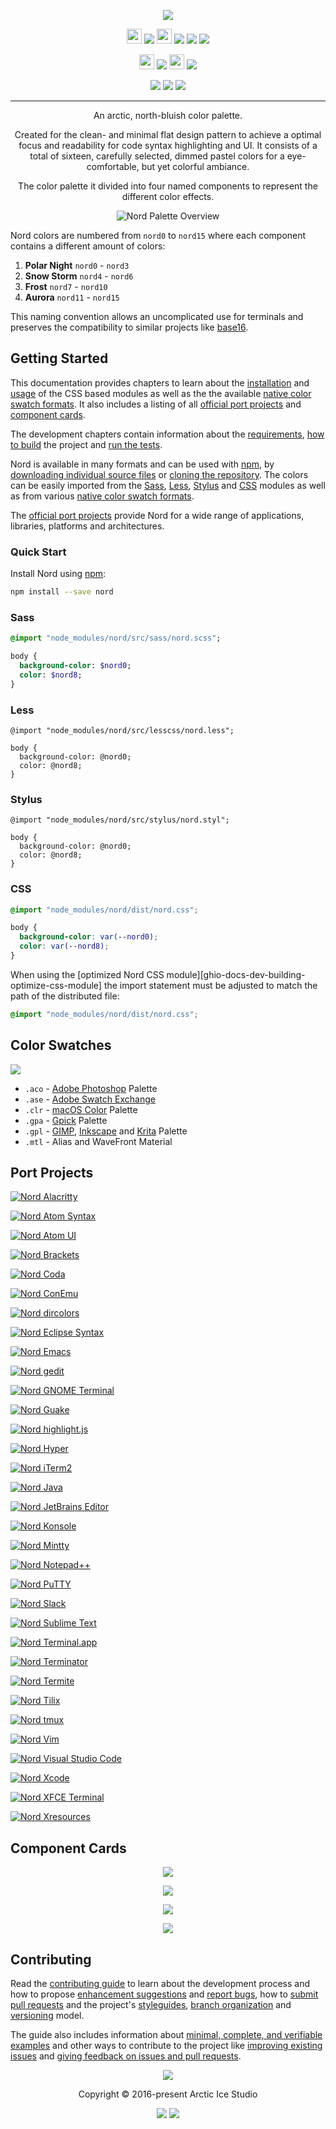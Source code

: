 <p align="center"><img src="https://cdn.rawgit.com/arcticicestudio/nord/develop/assets/nord-logo-banner.svg"/></p>

<p align="center"><img src="https://assets-cdn.github.com/favicon.ico" width=24 height=24/> <a href="https://github.com/arcticicestudio/nord/releases/latest"><img src="https://img.shields.io/github/release/arcticicestudio/nord.svg?style=flat-square"/></a> <img src="https://www.npmjs.com/static/images/touch-icons/favicon-32x32.png" width=24 height=24/> <a href="https://www.npmjs.com/package/nord"><img src="https://img.shields.io/npm/v/nord.svg?style=flat-square"/></a> <a href="https://www.npmjs.com/package/nord"><img src="https://img.shields.io/npm/dt/nord.svg?style=flat-square"/></a> <a href="https://www.npmjs.com/package/nord"><img src="https://img.shields.io/npm/dm/nord.svg?style=flat-square"/></a></p>

<p align="center"><img src="https://cdn.travis-ci.org/images/favicon-c566132d45ab1a9bcae64d8d90e4378a.svg" width=24 height=24/> <a href="https://travis-ci.org/arcticicestudio/nord"><img src="https://img.shields.io/travis/arcticicestudio/nord/develop.svg?style=flat-square"/></a> <img src="https://circleci.com/favicon.ico" width=24 height=24/> <a href="https://circleci.com/gh/arcticicestudio/nord"><img src="https://img.shields.io/circleci/project/github/arcticicestudio/nord/develop.svg?style=flat-square"/></a></p>

<p align="center"><a href="https://arcticicestudio.github.io/nord"><img src="https://img.shields.io/badge/Docs-0.2.0-5E81AC.svg?style=flat-square"/></a> <a href="https://arcticicestudio.github.io/nord/sassdoc"><img src="https://img.shields.io/badge/SassDoc-0.2.0-5E81AC.svg?style=flat-square"/></a> <a href="https://github.com/arcticicestudio/nord/blob/v0.2.0/CHANGELOG.md"><img src="https://img.shields.io/badge/Changelog-0.2.0-5E81AC.svg?style=flat-square"/></a></p>

---

<p align="center">An arctic, north-bluish color palette.</p>

<p align="center">Created for the clean- and minimal flat design pattern to achieve a optimal focus and readability for code syntax highlighting and UI.
It consists of a total of sixteen, carefully selected, dimmed pastel colors for a eye-comfortable, but yet colorful ambiance.</p>

<p align="center">The color palette it divided into four named components to represent the different color effects.</p>

<p align="center"><img src="https://cdn.rawgit.com/arcticicestudio/nord/develop/assets/nord-overview.svg" alt="Nord Palette Overview"/></p>

Nord colors are numbered from `nord0` to `nord15` where each component contains a different amount of colors:

1. **Polar Night** `nord0` - `nord3`
2. **Snow Storm** `nord4` - `nord6`
3. **Frost** `nord7` - `nord10`
4. **Aurora** `nord11` - `nord15`

This naming convention allows an uncomplicated use for terminals and preserves the compatibility to similar projects like [base16][base16].

## Getting Started

This documentation provides chapters to learn about the [installation][ghio-docs-getting-started-installation] and [usage][ghio-docs-getting-started-usage] of the CSS based modules as well as the the available [native color swatch formats][ghio-docs-introduction-color-swatches]. It also includes a listing of all [official port projects][ghio-docs-introduction-port-projects] and [component cards][ghio-docs-introduction-component-cards].

The development chapters contain information about the [requirements][ghio-docs-dev-requirements], [how to build][ghio-docs-dev-building] the project and [run the tests][ghio-docs-dev-testing].

Nord is available in many formats and can be used with [npm][npm], by [downloading individual source files][gh-tree-src] or [cloning the repository][gh-repo]. The colors can be easily imported from the [Sass][sass], [Less][less], [Stylus][stylus] and [CSS][mdn-css-vars] modules as well as from various [native color swatch formats](#color-swatches).

The [official port projects](#port-projects) provide Nord for a wide range of applications, libraries, platforms and architectures.

### Quick Start

Install Nord using [npm][npm]:

```sh
npm install --save nord
```

### Sass

```sass
@import "node_modules/nord/src/sass/nord.scss";

body {
  background-color: $nord0;
  color: $nord8;
}
```

### Less

```less
@import "node_modules/nord/src/lesscss/nord.less";

body {
  background-color: @nord0;
  color: @nord8;
}
```

### Stylus

```stylus
@import "node_modules/nord/src/stylus/nord.styl";

body {
  background-color: @nord0;
  color: @nord8;
}
```

### CSS

```css
@import "node_modules/nord/dist/nord.css";

body {
  background-color: var(--nord0);
  color: var(--nord8);
}
```

When using the [optimized Nord CSS module][ghio-docs-dev-building-optimize-css-module] the import statement must be adjusted to match the path of the distributed file:

```css
@import "node_modules/nord/dist/nord.css";
```

## Color Swatches

![][assets-color-swatch]

* `.aco` - [Adobe Photoshop][adobe-photoshop] Palette
* `.ase` - [Adobe Swatch Exchange][adobe-help-color-swatches]
* `.clr` - [macOS Color][apple-macos-design-guidelines-color] Palette
* `.gpa` - [Gpick][gpick] Palette
* `.gpl` - [GIMP][gimp-doc-color-palette], [Inkscape][inkscape-wiki-color-palette] and [Krita][krita-doc-color-palette] Palette
* `.mtl` - Alias and WaveFront Material

## Port Projects

[![Nord Alacritty][assets-port-banner-alacritty]][gh-repo-nord-alacritty]

[![Nord Atom Syntax][assets-port-banner-atom-syntax]][atom-pkg-atom-syntax]

[![Nord Atom UI][assets-port-banner-atom-ui]][atom-pkg-atom-ui]

[![Nord Brackets][assets-port-banner-brackets]][gh-repo-nord-brackets]

[![Nord Coda][assets-port-banner-coda]][gh-repo-nord-coda]

[![Nord ConEmu][assets-port-banner-conemu]][gh-repo-nord-conemu]

[![Nord dircolors][assets-port-banner-dircolors]][gh-repo-nord-dircolors]

[![Nord Eclipse Syntax][assets-port-banner-eclipse-syntax]][gh-repo-nord-eclipse-syntax]

[![Nord Emacs][assets-port-banner-emacs]][gh-repo-nord-emacs]

[![Nord gedit][assets-port-banner-gedit]][gh-repo-nord-gedit]

[![Nord GNOME Terminal][assets-port-banner-gnome-terminal]][gh-repo-nord-gnome-terminal]

[![Nord Guake][assets-port-banner-guake]][gh-repo-nord-guake]

[![Nord highlight.js][assets-port-banner-highlightjs]][gh-repo-nord-highlightjs]

[![Nord Hyper][assets-port-banner-hyper]][gh-repo-nord-hyper]

[![Nord iTerm2][assets-port-banner-iterm2]][gh-repo-nord-iterm2]

[![Nord Java][assets-port-banner-java]][gh-repo-nord-java]

[![Nord JetBrains Editor][assets-port-banner-jetbrains-editor]][gh-repo-nord-jetbrains-editor]

[![Nord Konsole][assets-port-banner-konsole]][gh-repo-nord-konsole]

[![Nord Mintty][assets-port-banner-mintty]][gh-repo-nord-mintty]

[![Nord Notepad++][assets-port-banner-notepadplusplus]][gh-repo-nord-notepadplusplus]

[![Nord PuTTY][assets-port-banner-putty]][gh-repo-nord-putty]

[![Nord Slack][assets-port-banner-slack]][gh-repo-nord-slack]

[![Nord Sublime Text][assets-port-banner-sublime-text]][gh-repo-nord-sublime-text]

[![Nord Terminal.app][assets-port-banner-terminal-app]][gh-repo-nord-terminal-app]

[![Nord Terminator][assets-port-banner-terminator]][gh-repo-nord-terminator]

[![Nord Termite][assets-port-banner-termite]][gh-repo-nord-termite]

[![Nord Tilix][assets-port-banner-tilix]][gh-repo-nord-tilix]

[![Nord tmux][assets-port-banner-tmux]][gh-repo-nord-tmux]

[![Nord Vim][assets-port-banner-vim]][gh-repo-nord-vim]

[![Nord Visual Studio Code][assets-port-banner-visual-studio-code]][gh-repo-nord-visual-studio-code]

[![Nord Xcode][assets-port-banner-xcode]][gh-repo-nord-xcode]

[![Nord XFCE Terminal][assets-port-banner-xfce-terminal]][gh-repo-nord-xfce-terminal]

[![Nord Xresources][assets-port-banner-xresources]][gh-repo-nord-xresources]

## Component Cards

<p align="center"><img src="https://cdn.rawgit.com/arcticicestudio/nord/develop/assets/nord-component-polar-night.svg"/></p>

<p align="center"><img src="https://cdn.rawgit.com/arcticicestudio/nord/develop/assets/nord-component-snow-storm.svg"/></p>

<p align="center"><img src="https://cdn.rawgit.com/arcticicestudio/nord/develop/assets/nord-component-frost.svg"/></p>

<p align="center"><img src="https://cdn.rawgit.com/arcticicestudio/nord/develop/assets/nord-component-aurora.svg"/></p>

## Contributing

Read the [contributing guide][ghio-docs-dev-contributing] to learn about the development process and how to propose [enhancement suggestions][ghio-docs-dev-contributing-enhancements] and [report bugs][ghio-docs-dev-contributing-bug-reports], how to [submit pull requests][ghio-docs-dev-contributing-pr] and the project's [styleguides][ghio-docs-dev-contributing-styleguides], [branch organization][ghio-docs-dev-contributing-branch-org] and [versioning][ghio-docs-dev-contributing-versioning] model.

The guide also includes information about [minimal, complete, and verifiable examples][ghio-docs-dev-contributing-mcve] and other ways to contribute to the project like [improving existing issues][ghio-docs-dev-contributing-other-improve-issues] and [giving feedback on issues and pull requests][ghio-docs-dev-contributing-other-feedback].

<p align="center"><img src="https://cdn.rawgit.com/arcticicestudio/nord/develop/assets/banner-footer-mountains.svg" /></p>

<p align="center">Copyright &copy; 2016-present Arctic Ice Studio</p>

<p align="center"><a href="https://github.com/arcticicestudio/nord/blob/develop/LICENSE.md"><img src="https://img.shields.io/badge/License-MIT-5E81AC.svg?style=flat-square"/></a> <a href="https://creativecommons.org/licenses/by-sa/4.0"><img src="https://img.shields.io/badge/License-CC_BY--SA_4.0-5E81AC.svg?style=flat-square"/></a></p>

[adobe-help-color-swatches]: https://helpx.adobe.com/illustrator/using/using-creating-swatches.html
[adobe-photoshop]: http://adobe.com/products/photoshop
[apple-macos-design-guidelines-color]: https://developer.apple.com/macos/human-interface-guidelines/visual-design/color
[assets-color-swatch]: https://cdn.rawgit.com/arcticicestudio/nord/develop/assets/icon-color-swatch.svg
[assets-port-banner-alacritty]: https://cdn.rawgit.com/arcticicestudio/nord/develop/assets/nord-alacritty-banner.svg
[assets-port-banner-atom-syntax]: https://cdn.rawgit.com/arcticicestudio/nord/develop/assets/nord-atom-syntax-banner.svg
[assets-port-banner-atom-ui]: https://cdn.rawgit.com/arcticicestudio/nord/develop/assets/nord-atom-ui-banner.svg
[assets-port-banner-brackets]: https://cdn.rawgit.com/arcticicestudio/nord/develop/assets/nord-brackets-banner.svg
[assets-port-banner-coda]: https://cdn.rawgit.com/arcticicestudio/nord/develop/assets/nord-coda-banner.svg
[assets-port-banner-conemu]: https://cdn.rawgit.com/arcticicestudio/nord/develop/assets/nord-conemu-banner.svg
[assets-port-banner-dircolors]: https://cdn.rawgit.com/arcticicestudio/nord/develop/assets/nord-dircolors-banner.svg
[assets-port-banner-eclipse-syntax]: https://cdn.rawgit.com/arcticicestudio/nord/develop/assets/nord-eclipse-syntax-banner.svg
[assets-port-banner-emacs]: https://cdn.rawgit.com/arcticicestudio/nord/develop/assets/nord-emacs-banner.svg
[assets-port-banner-gedit]: https://cdn.rawgit.com/arcticicestudio/nord/develop/assets/nord-gedit-banner.svg
[assets-port-banner-gnome-terminal]: https://cdn.rawgit.com/arcticicestudio/nord/develop/assets/nord-gnome-terminal-banner.svg
[assets-port-banner-guake]: https://cdn.rawgit.com/arcticicestudio/nord/develop/assets/nord-guake-banner.svg
[assets-port-banner-highlightjs]: https://cdn.rawgit.com/arcticicestudio/nord/develop/assets/nord-highlightjs-banner.svg
[assets-port-banner-hyper]: https://cdn.rawgit.com/arcticicestudio/nord/develop/assets/nord-hyper-banner.svg
[assets-port-banner-iterm2]: https://cdn.rawgit.com/arcticicestudio/nord/develop/assets/nord-iterm2-banner.svg
[assets-port-banner-java]: https://cdn.rawgit.com/arcticicestudio/nord/develop/assets/nord-java-banner.svg
[assets-port-banner-jetbrains-editor]: https://cdn.rawgit.com/arcticicestudio/nord/develop/assets/nord-jetbrains-editor-banner.svg
[assets-port-banner-konsole]: https://cdn.rawgit.com/arcticicestudio/nord/develop/assets/nord-konsole-banner.svg
[assets-port-banner-mintty]: https://cdn.rawgit.com/arcticicestudio/nord/develop/assets/nord-mintty-banner.svg
[assets-port-banner-notepadplusplus]: https://cdn.rawgit.com/arcticicestudio/nord/develop/assets/nord-notepadplusplus-banner.svg
[assets-port-banner-putty]: https://cdn.rawgit.com/arcticicestudio/nord/develop/assets/nord-putty-banner.svg
[assets-port-banner-slack]: https://cdn.rawgit.com/arcticicestudio/nord/develop/assets/nord-slack-banner.svg
[assets-port-banner-sublime-text]: https://cdn.rawgit.com/arcticicestudio/nord/develop/assets/nord-sublime-text-banner.svg
[assets-port-banner-terminal-app]: https://cdn.rawgit.com/arcticicestudio/nord/develop/assets/nord-terminal-app-banner.svg
[assets-port-banner-terminator]: https://cdn.rawgit.com/arcticicestudio/nord/develop/assets/nord-terminator-banner.svg
[assets-port-banner-termite]: https://cdn.rawgit.com/arcticicestudio/nord/develop/assets/nord-termite-banner.svg
[assets-port-banner-tilix]: https://cdn.rawgit.com/arcticicestudio/nord/develop/assets/nord-tilix-banner.svg
[assets-port-banner-tmux]: https://cdn.rawgit.com/arcticicestudio/nord/develop/assets/nord-tmux-banner.svg
[assets-port-banner-vim]: https://cdn.rawgit.com/arcticicestudio/nord/develop/assets/nord-vim-banner.svg
[assets-port-banner-visual-studio-code]: https://cdn.rawgit.com/arcticicestudio/nord/develop/assets/nord-visual-studio-code-banner.svg
[assets-port-banner-xcode]: https://cdn.rawgit.com/arcticicestudio/nord/develop/assets/nord-xcode-banner.svg
[assets-port-banner-xfce-terminal]: https://cdn.rawgit.com/arcticicestudio/nord/develop/assets/nord-xfce-terminal-banner.svg
[assets-port-banner-xresources]: https://cdn.rawgit.com/arcticicestudio/nord/develop/assets/nord-xresources-banner.svg
[atom-pkg-atom-syntax]: https://atom.io/themes/nord-atom-syntax
[atom-pkg-atom-ui]: https://atom.io/themes/nord-atom-ui
[base16]: http://chriskempson.com/projects/base16
[gh-repo]: https://github.com/arcticicestudio/nord.git
[gh-repo-nord-alacritty]: https://github.com/arcticicestudio/nord-alacritty
[gh-repo-nord-brackets]: https://github.com/arcticicestudio/nord-brackets
[gh-repo-nord-coda]: https://github.com/arcticicestudio/nord-coda
[gh-repo-nord-conemu]: https://github.com/arcticicestudio/nord-conemu
[gh-repo-nord-dircolors]: https://github.com/arcticicestudio/nord-dircolors
[gh-repo-nord-eclipse-syntax]: https://github.com/arcticicestudio/nord-eclipse-syntax
[gh-repo-nord-emacs]: https://github.com/arcticicestudio/nord-emacs
[gh-repo-nord-gedit]: https://github.com/arcticicestudio/nord-gedit
[gh-repo-nord-gnome-terminal]: https://github.com/arcticicestudio/nord-gnome-terminal
[gh-repo-nord-guake]: https://github.com/arcticicestudio/nord-gnome-terminal
[gh-repo-nord-highlightjs]: https://github.com/arcticicestudio/nord-highlightjs
[gh-repo-nord-hyper]: https://github.com/arcticicestudio/nord-hyper
[gh-repo-nord-iterm2]: https://github.com/arcticicestudio/nord-iterm2
[gh-repo-nord-java]: https://github.com/arcticicestudio/nord-java
[gh-repo-nord-jetbrains-editor]: https://github.com/arcticicestudio/nord-jetbrains-editor
[gh-repo-nord-konsole]: https://github.com/arcticicestudio/nord-konsole
[gh-repo-nord-mintty]: https://github.com/arcticicestudio/nord-mintty
[gh-repo-nord-notepadplusplus]: https://github.com/arcticicestudio/nord-notepadplusplus
[gh-repo-nord-putty]: https://github.com/arcticicestudio/nord-putty
[gh-repo-nord-slack]: https://github.com/arcticicestudio/nord-slack
[gh-repo-nord-sublime-text]: https://github.com/arcticicestudio/nord-sublime-text
[gh-repo-nord-terminal-app]: https://github.com/arcticicestudio/nord-terminal-app
[gh-repo-nord-terminator]: https://github.com/arcticicestudio/nord-terminator
[gh-repo-nord-termite]: https://github.com/arcticicestudio/nord-termite
[gh-repo-nord-tilix]: https://github.com/arcticicestudio/nord-tilix
[gh-repo-nord-tmux]: https://github.com/arcticicestudio/nord-tmux
[gh-repo-nord-vim]: https://github.com/arcticicestudio/nord-vim
[gh-repo-nord-visual-studio-code]: https://github.com/arcticicestudio/nord-visual-studio-code
[gh-repo-nord-xcode]: https://github.com/arcticicestudio/nord-xcode
[gh-repo-nord-xfce-terminal]: https://github.com/arcticicestudio/nord-xfce-terminal
[gh-repo-nord-xresources]: https://github.com/arcticicestudio/nord-xresources
[gh-tree-src]: https://github.com/arcticicestudio/nord/tree/develop/src
[ghio-docs]: https://arcticicestudio.github.io/nord
[ghio-docs-dev-building]: https://arcticicestudio.github.io/nord/development/building.html
[ghio-docs-dev-building-optimized-css-module]: https://arcticicestudio.github.io/nord/development/building.html#optimized-css-module
[ghio-docs-dev-contributing]: https://arcticicestudio.github.io/nord/development/contributing.html
[ghio-docs-dev-contributing-branch-org]: https://arcticicestudio.github.io/nord/development/contributing.html#branch-organization
[ghio-docs-dev-contributing-bug-reports]: https://arcticicestudio.github.io/nord/development/contributing.html#bug-reports
[ghio-docs-dev-contributing-enhancements]: https://arcticicestudio.github.io/nord/development/contributing.html#enhancement-suggestions
[ghio-docs-dev-contributing-mcve]: https://arcticicestudio.github.io/nord/development/contributing.html#mcve
[ghio-docs-dev-contributing-other-feedback]: https://arcticicestudio.github.io/nord/development/contributing.html#give-feedback-on-issues-and-pull-requests
[ghio-docs-dev-contributing-other-improve-issues]: https://arcticicestudio.github.io/nord/development/contributing.html#improve-issues
[ghio-docs-dev-contributing-pr]: https://arcticicestudio.github.io/nord/development/contributing.html#pull-requests
[ghio-docs-dev-contributing-styleguides]: https://arcticicestudio.github.io/nord/development/contributing.html#styleguides
[ghio-docs-dev-contributing-versioning]: https://arcticicestudio.github.io/nord/development/contributing.html#versioning
[ghio-docs-dev-requirements]: https://arcticicestudio.github.io/nord/development/requirements.html
[ghio-docs-dev-testing]: https://arcticicestudio.github.io/nord/development/testing.html
[ghio-docs-getting-started-installation]: https://arcticicestudio.github.io/nord/getting-started/installation.html
[ghio-docs-getting-started-usage]: https://arcticicestudio.github.io/nord/getting-started/usage.html
[ghio-docs-introduction-color-swatches]: https://arcticicestudio.github.io/nord/introduction/color-swatches.html
[ghio-docs-introduction-component-cards]: https://arcticicestudio.github.io/nord/introduction/component-cards.html
[ghio-docs-introduction-port-projects]: https://arcticicestudio.github.io/nord/introduction/port-projects.html
[gimp-doc-color-palette]: https://docs.gimp.org/en/gimp-concepts-palettes.html
[gpick]: http://gpick.org
[inkscape-wiki-color-palette]: http://wiki.inkscape.org/wiki/index.php/ColorPalette
[krita-doc-color-palette]: https://docs.krita.org/Palette
[less]: http://lesscss.org
[mdn-css-vars]: https://developer.mozilla.org/en-US/docs/Web/CSS/Using_CSS_variables
[npm]: https://npmjs.com
[sass]: http://sass-lang.com
[stylus]: http://stylus-lang.com
